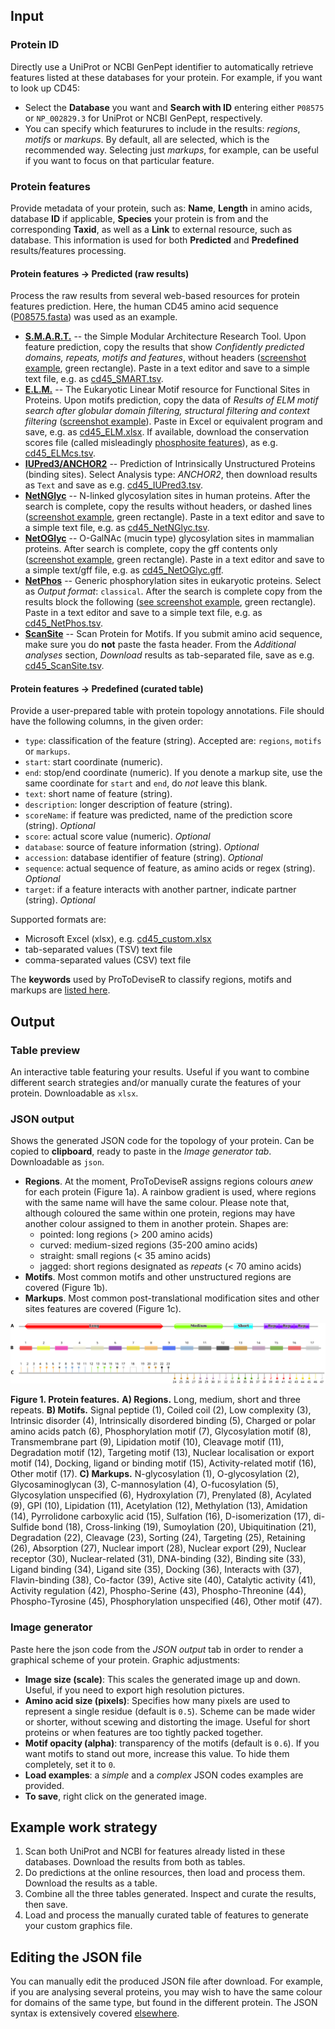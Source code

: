 ## Input

### Protein ID
Directly use a UniProt or NCBI GenPept identifier to automatically retrieve features listed at these databases for your protein. For example, if you want to look up CD45:
* Select the **Database** you want and **Search with ID** entering either `P08575` or `NP_002829.3` for UniProt or NCBI GenPept, respectively.
* You can specify which featurures to include in the results: *regions*, *motifs* or *markups*. By default, all are selected, which is the recommended way. Selecting just *markups*, for example, can be useful if you want to focus on that particular feature.

### Protein features
Provide metadata of your protein, such as: **Name**, **Length** in amino acids, database **ID** if applicable, **Species** your protein is from and the corresponding **Taxid**, as well as a **Link** to external resource, such as database. This information is used for both **Predicted** and **Predefined** results/features processing. 

#### Protein features → Predicted (raw results)
Process the raw results from several web-based resources for protein features prediction. Here, the human CD45 amino acid sequence ([P08575.fasta](cd45/P08575.fasta)) was used as an example. 
* [**S.M.A.R.T.**](http://smart.embl-heidelberg.de/) -- the Simple Modular Architecture Research Tool. Upon feature prediction, copy the results that show *Confidently predicted domains, repeats, motifs and features*, without headers ([screenshot example](cd45/smart.png), green rectangle). Paste in a text editor and save to a simple text file, e.g. as [cd45_SMART.tsv](cd45/cd45_SMART.tsv).
* [**E.L.M.**](http://elm.eu.org/) -- The Eukaryotic Linear Motif resource for Functional Sites in Proteins. Upon motifs prediction, copy the data of *Results of ELM motif search after globular domain filtering, structural filtering and context filtering* ([screenshot example](cd45/ELM.png)). Paste in Excel or equivalent program and save, e.g. as [cd45_ELM.xlsx](cd45/cd45_ELM.xlsx). If available, download the conservation scores file (called misleadingly [phosphosite features](cd45/ELMcs.png)), as e.g. [cd45_ELMcs.tsv](cd45/cd45_ELMcs.tsv). 
* [**IUPred3/ANCHOR2**](https://iupred.elte.hu/) -- Prediction of Intrinsically Unstructured Proteins (binding sites). Select Analysis type: *ANCHOR2*, then download results as `Text` and save as e.g. [cd45_IUPred3.tsv](cd45/cd45_IUPred3.tsv). 
* [**NetNGlyc**](https://services.healthtech.dtu.dk/services/NetNGlyc-1.0/) -- N-linked glycosylation sites in human proteins. After the search is complete, copy the results without headers, or dashed lines ([screenshot example](cd45/NetNGlyc.png), green rectangle). Paste in a text editor and save to a simple text file, e.g. as [cd45_NetNGlyc.tsv](cd45/cd45_NetNGlyc.tsv). 
* [**NetOGlyc**](https://services.healthtech.dtu.dk/services/NetOGlyc-4.0/) -- O-GalNAc (mucin type) glycosylation sites in mammalian proteins. After search is complete, copy the gff contents only ([screenshot example](cd45/NetOGlyc.png), green rectangle).  Paste in a text editor and save to a simple text/gff file, e.g. as [cd45_NetOGlyc.gff](cd45/cd45_NetOGlyc.gff). 
* [**NetPhos**](https://services.healthtech.dtu.dk/services/NetPhos-3.1/) -- Generic phosphorylation sites in eukaryotic proteins. Select as *Output format*: `classical`. After the search is complete copy from the results block the following ([see screenshot example](cd45/NetPhos.png), green rectangle). Paste in a text editor and save to a simple text file, e.g. as [cd45_NetPhos.tsv](cd45/cd45_NetPhos.tsv).   
* [**ScanSite**](https://scansite4.mit.edu/#scanProtein) -- Scan Protein for Motifs. If you submit amino acid sequence, make sure you do **not** paste the fasta header. From the *Additional analyses* section, *Download* results as tab-separated file, save as e.g. [cd45_ScanSite.tsv](cd45/cd45_ScanSite.tsv).

#### Protein features → Predefined (curated table)
Provide a user-prepared table with protein topology annotations. File should have the following columns, in the given order:
* `type`: classification of the feature (string). Accepted are: `regions`, `motifs` or `markups`.
* `start`: start coordinate (numeric).
* `end`: stop/end coordinate (numeric). If you denote a markup site, use the same coordinate for `start` and `end`, do *not* leave this blank.
* `text`: short name of feature (string).
* `description`: longer description of feature (string).
* `scoreName`: if feature was predicted, name of the prediction score (string). *Optional*
* `score`: actual score value (numeric). *Optional*
* `database`: source of feature information (string). *Optional*
* `accession`: database identifier of feature (string). *Optional*
* `sequence`: actual sequence of feature, as amino acids or regex (string). *Optional*
* `target`: if a feature interacts with another partner, indicate partner (string). *Optional*

Supported formats are: 
* Microsoft Excel (xlsx), e.g. [cd45_custom.xlsx](cd45/cd45_custom.xlsx) 
* tab-separated values (TSV) text file 
* comma-separated values (CSV) text file 

The **keywords** used by ProToDeviseR to classify regions, motifs and markups are [listed here](./keywords.txt).

## Output 
### Table preview
An interactive table featuring your results. Useful if you want to combine different search strategies and/or manually curate the features of your protein. Downloadable as `xlsx`.

### JSON output
Shows the generated JSON code for the topology of your protein. Can be copied to **clipboard**, ready to paste in the *Image generator tab*. Downloadable as `json`.  
* **Regions**. At the moment, ProToDeviseR assigns regions colours *anew* for each protein (Figure 1a). A rainbow gradient is used, where regions with the same name will have the same colour. Please note that, although coloured the same within one protein, regions may have another colour assigned to them in another protein. Shapes are:
  * pointed: long regions (> 200 amino acids)
  * curved: medium-sized regions (35-200 amino acids)
  * straight: small regions (< 35 amino acids)
  * jagged: short regions designated as *repeats* (< 70 amino acids)
* **Motifs**. Most common motifs and other unstructured regions are covered (Figure 1b).
* **Markups**. Most common post-translational modification sites and other sites features are covered (Figure 1c).

![](./screenshots/features.svg) 

**Figure 1. Protein features.** **A) Regions.** Long, medium, short and three repeats. **B) Motifs.** Signal peptide (1), Coiled coil (2), Low complexity (3), Intrinsic disorder (4), Intrinsically disordered binding (5), Charged or polar amino acids patch (6), Phosphorylation motif (7), Glycosylation motif (8), Transmembrane part (9), Lipidation motif (10), Cleavage motif (11), Degradation motif (12), Targeting motif (13), Nuclear localisation or export motif (14), Docking, ligand or binding motif (15), Activity-related motif (16), Other motif (17). **C) Markups.** N-glycosylation (1), O-glycosylation (2), Glycosaminoglycan (3), C-mannosylation (4), O-fucosylation (5), Glycosylation unspecified (6), Hydroxylation (7), Prenylated (8), Acylated (9), GPI (10), Lipidation (11), Acetylation (12), Methylation (13), Amidation (14), Pyrrolidone carboxylic acid (15), Sulfation (16), D-isomerization (17), di-Sulfide bond (18), Cross-linking (19), Sumoylation (20), Ubiquitination (21), Degradation (22), Cleavage (23), Sorting (24), Targeting (25), Retaining (26), Absorption (27), Nuclear import (28), Nuclear export (29), Nuclear receptor (30), Nuclear-related (31), DNA-binding (32), Binding site (33), Ligand binding (34), Ligand site (35), Docking (36), Interacts with (37), Flavin-binding (38), Co-factor (39), Active site (40), Catalytic activity (41), Activity regulation (42), Phospho-Serine (43), Phospho-Threonine (44), Phospho-Tyrosine (45), Phosphorylation unspecified (46), Other motif (47).

### Image generator
Paste here the json code from the *JSON output* tab in order to render a graphical scheme of your protein. Graphic adjustments:
* **Image size (scale)**: This scales the generated image up and down. Useful, if you need to export high resolution pictures.
* **Amino acid size (pixels)**: Specifies how many pixels are used to represent a single residue (default is `0.5`). Scheme can be made wider or shorter, without scewing and distorting the image. Useful for short proteins or when features are too tightly packed together.
* **Motif opacity (alpha)**: transparency of the motifs (default is `0.6`). If you want motifs to stand out more, increase this value. To hide them completely, set it to `0`.
* **Load examples**: a *simple* and a *complex* JSON codes examples are provided.
* **To save**, right click on the generated image.  

## Example work strategy 
1. Scan both UniProt and NCBI for features already listed in these databases. Download the results from both as tables. 
2. Do predictions at the online resources, then load and process them. Download the results as a table. 
3. Combine all the three tables generated. Inspect and curate the results, then save.
4. Load and process the manually curated table of features to generate your custom graphics file. 
 
## Editing the JSON file
You can manually edit the produced JSON file after download. For example, if you are analysing several proteins, you may wish to have the same colour for domains of the same type, but found in the different protein. The JSON syntax is extensively covered [elsewhere](https://pfam-docs.readthedocs.io/en/latest/guide-to-graphics.html#domain-graphics-tool).
